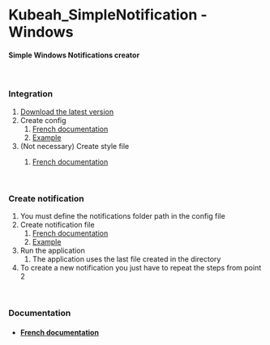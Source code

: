 # Kubeah_SimpleNotification - Windows
<h4>Simple Windows Notifications creator</h4>
<br>
<h3>Integration</h3>
<ol> 
  <li><a href="https://github.com/CrBast/Kubeah_SimpleNotification/releases">Download the latest version</a></li> 
  <li>Create config
    <ol>
      <li><a href="https://github.com/CrBast/Kubeah_SimpleNotification/blob/master/using-fr.md">French documentation</a></li>
      <li><a href="https://github.com/CrBast/Kubeah_SimpleNotification/blob/master/NotificationApp.conf">Example</a></li>
    </ol>
  </li> 
  <li>(Not necessary) Create style file</li>
  <ol>
      <li><a href="https://github.com/CrBast/Kubeah_SimpleNotification/blob/master/using-fr.md">French documentation</a></li>
    </ol>
</ol>
<br>
<h3>Create notification</h3>
<ol> 
  <li>You must define the notifications folder path in the config file</li>
  <li>Create notification file
  <ol>
      <li><a href="https://github.com/CrBast/Kubeah_SimpleNotification/blob/master/using-fr.md">French documentation</a></li>
      <li><a href="https://github.com/CrBast/Kubeah_SimpleNotification/blob/master/notification_sample.xml">Example</a></li>
    </ol>
  </li>
  <li>Run the application
  <ol>
      <li>The application uses the last file created in the directory</li>
    </ol>
  </li>
  <li>To create a new notification you just have to repeat the steps from point 2</li>
</ol>
<br>
<h3>Documentation</h3>
 <ul>
  <li><h4><a href="https://github.com/CrBast/Kubeah_SimpleNotification/blob/master/using-fr.md">French documentation</a></h4>
  </li>
</ul> 
